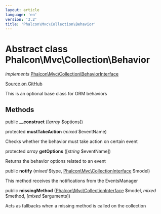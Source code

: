 ```yaml
---
layout: article
language: 'en'
version: '3.2'
title: 'Phalcon\Mvc\Collection\Behavior'
---
```

# Abstract class **Phalcon\Mvc\Collection\Behavior**

*implements* [Phalcon\Mvc\Collection\BehaviorInterface](/3.2/en/api/Phalcon_Mvc_Collection_BehaviorInterface)

<a href="https://github.com/phalcon/cphalcon/tree/v3.2.0/phalcon/mvc/collection/behavior.zep" class="btn btn-default btn-sm">Source on GitHub</a>

This is an optional base class for ORM behaviors


## Methods
public  **__construct** ([*array* $options])





protected  **mustTakeAction** (*mixed* $eventName)

Checks whether the behavior must take action on certain event



protected *array* **getOptions** ([*string* $eventName])

Returns the behavior options related to an event



public  **notify** (*mixed* $type, [Phalcon\Mvc\CollectionInterface](/3.2/en/api/Phalcon_Mvc_CollectionInterface) $model)

This method receives the notifications from the EventsManager



public  **missingMethod** ([Phalcon\Mvc\CollectionInterface](/3.2/en/api/Phalcon_Mvc_CollectionInterface) $model, *mixed* $method, [*mixed* $arguments])

Acts as fallbacks when a missing method is called on the collection



